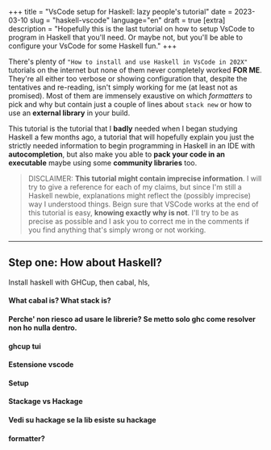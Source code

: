 +++
title = "VsCode setup for Haskell: lazy people's tutorial"
date = 2023-03-10
slug = "haskell-vscode"
language="en"
draft = true
[extra]
description = "Hopefully this is the last tutorial on how to setup VsCode to program in Haskell that you'll need. Or maybe not, but you'll be able to configure your VsCode for some Haskell fun."
+++

There's plenty of `"How to install and use Haskell in VsCode in 202X"` tutorials on the internet but none of them never completely worked **FOR ME**. They're all either too verbose or showing configuration that, despite the tentatives and re-reading, isn't simply working for me (at least not as promised). Most of them are immensely exaustive on which _formatters_ to pick and why but contain just a couple of lines about `stack new` or how to use an **external library** in your build.

This tutorial is the tutorial that I **badly** needed when I began studying Haskell a few months ago, a tutorial that will hopefully explain you just the strictly needed information to begin programming in Haskell in an IDE with **autocompletion**, but also make you able to **pack your code in an executable** maybe using some **community libraries** too.

> DISCLAIMER: **This tutorial might contain imprecise information**. I will try to give a reference for each of my claims, but since I'm still a Haskell newbie, explanations might reflect the (possibly imprecise) way I understood things. Beign sure that VSCode works at the end of this tutorial is easy, **knowing exactly why is not**. I'll try to be as precise as possible and I ask you to correct me in the comments if you find anything that's simply wrong or not working.

---

## Step one: How about Haskell?

Install haskell with GHCup, then cabal, hls, 

#### What cabal is? What stack is?

#### Perche' non riesco ad usare le librerie? Se metto solo ghc come resolver non ho nulla dentro.
#### ghcup tui
#### Estensione vscode
#### Setup 
#### Stackage vs Hackage
#### Vedi su hackage se la lib esiste su hackage
#### formatter?